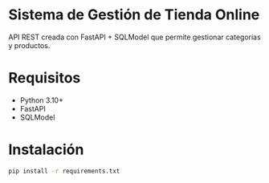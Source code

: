 # Sistema de Gestión de Tienda Online

API REST creada con FastAPI + SQLModel que permite gestionar categorías y productos.



# Requisitos

- Python 3.10+
- FastAPI
- SQLModel

# Instalación

```bash
pip install -r requirements.txt
